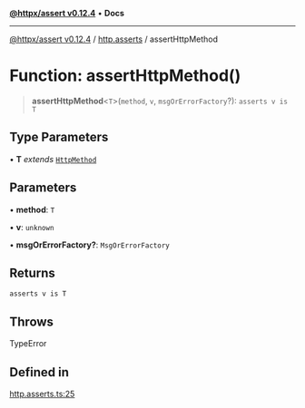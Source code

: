 [**@httpx/assert v0.12.4**](../../README.md) • **Docs**

***

[@httpx/assert v0.12.4](../../README.md) / [http.asserts](../README.md) / assertHttpMethod

# Function: assertHttpMethod()

> **assertHttpMethod**\<`T`\>(`method`, `v`, `msgOrErrorFactory`?): `asserts v is T`

## Type Parameters

• **T** *extends* [`HttpMethod`](../../http.types/type-aliases/HttpMethod.md)

## Parameters

• **method**: `T`

• **v**: `unknown`

• **msgOrErrorFactory?**: `MsgOrErrorFactory`

## Returns

`asserts v is T`

## Throws

TypeError

## Defined in

[http.asserts.ts:25](https://github.com/belgattitude/httpx/blob/9d56eb57739de47a2eced4122ffa042138007013/packages/assert/src/http.asserts.ts#L25)
